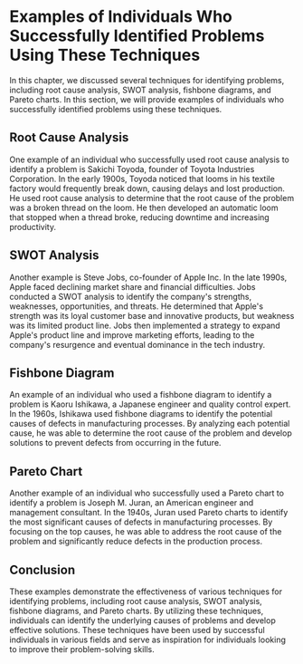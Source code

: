 Examples of Individuals Who Successfully Identified Problems Using These Techniques
===================================================================================================================================

In this chapter, we discussed several techniques for identifying problems, including root cause analysis, SWOT analysis, fishbone diagrams, and Pareto charts. In this section, we will provide examples of individuals who successfully identified problems using these techniques.

Root Cause Analysis
-------------------

One example of an individual who successfully used root cause analysis to identify a problem is Sakichi Toyoda, founder of Toyota Industries Corporation. In the early 1900s, Toyoda noticed that looms in his textile factory would frequently break down, causing delays and lost production. He used root cause analysis to determine that the root cause of the problem was a broken thread on the loom. He then developed an automatic loom that stopped when a thread broke, reducing downtime and increasing productivity.

SWOT Analysis
-------------

Another example is Steve Jobs, co-founder of Apple Inc. In the late 1990s, Apple faced declining market share and financial difficulties. Jobs conducted a SWOT analysis to identify the company's strengths, weaknesses, opportunities, and threats. He determined that Apple's strength was its loyal customer base and innovative products, but weakness was its limited product line. Jobs then implemented a strategy to expand Apple's product line and improve marketing efforts, leading to the company's resurgence and eventual dominance in the tech industry.

Fishbone Diagram
----------------

An example of an individual who used a fishbone diagram to identify a problem is Kaoru Ishikawa, a Japanese engineer and quality control expert. In the 1960s, Ishikawa used fishbone diagrams to identify the potential causes of defects in manufacturing processes. By analyzing each potential cause, he was able to determine the root cause of the problem and develop solutions to prevent defects from occurring in the future.

Pareto Chart
------------

Another example of an individual who successfully used a Pareto chart to identify a problem is Joseph M. Juran, an American engineer and management consultant. In the 1940s, Juran used Pareto charts to identify the most significant causes of defects in manufacturing processes. By focusing on the top causes, he was able to address the root cause of the problem and significantly reduce defects in the production process.

Conclusion
----------

These examples demonstrate the effectiveness of various techniques for identifying problems, including root cause analysis, SWOT analysis, fishbone diagrams, and Pareto charts. By utilizing these techniques, individuals can identify the underlying causes of problems and develop effective solutions. These techniques have been used by successful individuals in various fields and serve as inspiration for individuals looking to improve their problem-solving skills.
